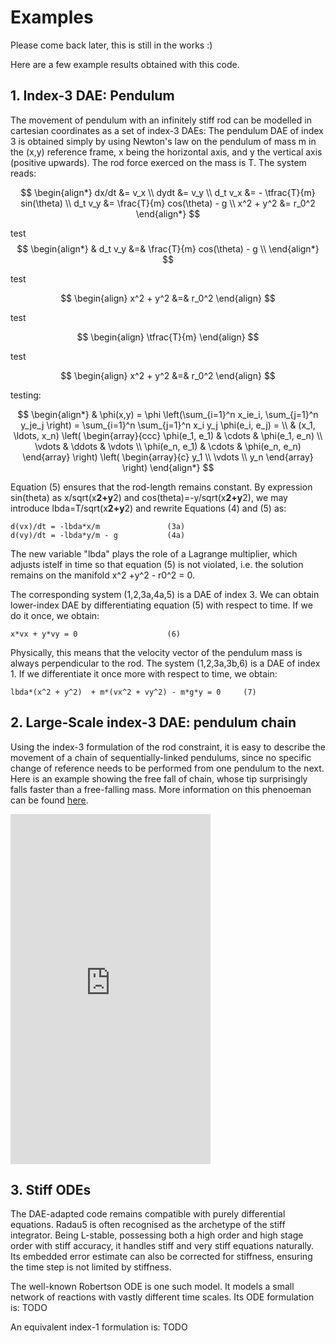 # Examples

Please come back later, this is still in the works :)

Here are a few example results obtained with this code.

## 1. Index-3 DAE: Pendulum

The movement of pendulum with an infinitely stiff rod can be modelled in cartesian coordinates as a set of index-3 DAEs:
The pendulum DAE of index 3 is obtained simply by using Newton's law on the
  pendulum of mass m in the (x,y) reference frame, x being the horizontal axis,
  and y the vertical axis (positive upwards). The rod force exerced on the mass
  is T. The system reads:

$$
\begin{align*}
 dx/dt &= v_x \\
 dydt  &= v_y \\
 d_t v_x &= - \tfrac{T}{m} sin(\theta) \\
 d_t v_y &=  \frac{T}{m} cos(\theta) - g \\
 x^2 + y^2 &= r_0^2
\end{align*}
$$

test
$$
\begin{align*}
 & d_t v_y &=&  \frac{T}{m} cos(\theta) - g \\
\end{align*}
$$

test 

$$
\begin{align}
x^2 + y^2 &=& r_0^2
\end{align}
$$

test

$$
\begin{align}
\tfrac{T}{m}
\end{align}
$$


test

$$
\begin{align}
x^2 + y^2 &=& r_0^2
\end{align}
$$


testing:

$$
\begin{align*}
  & \phi(x,y) = \phi \left(\sum_{i=1}^n x_ie_i, \sum_{j=1}^n y_je_j \right)
  = \sum_{i=1}^n \sum_{j=1}^n x_i y_j \phi(e_i, e_j) = \\
  & (x_1, \ldots, x_n) \left( \begin{array}{ccc}
	  \phi(e_1, e_1) & \cdots & \phi(e_1, e_n) \\
	  \vdots & \ddots & \vdots \\
	  \phi(e_n, e_1) & \cdots & \phi(e_n, e_n)
	\end{array} \right)
  \left( \begin{array}{c}
	  y_1 \\
	  \vdots \\
	  y_n
	\end{array} \right)
\end{align*}
$$

  Equation (5) ensures that the rod-length remains constant.
  By expression sin(theta) as x/sqrt(x**2+y**2) and cos(theta)=-y/sqrt(x**2+y**2),
  we may introduce lbda=T/sqrt(x**2+y**2) and rewrite Equations (4) and (5) as:

    d(vx)/dt = -lbda*x/m               (3a)
    d(vy)/dt = -lbda*y/m - g           (4a)

  The new variable "lbda" plays the role of a Lagrange multiplier, which adjusts
  istelf in time so that equation (5) is not violated, i.e. the solution remains
  on the manifold x^2 +y^2 - r0^2 = 0.

  The corresponding system (1,2,3a,4a,5) is a DAE of index 3.
  We can obtain lower-index DAE by differentiating equation (5) with respect
  to time. If we do it once, we obtain:

    x*vx + y*vy = 0                    (6)

  Physically, this means that the velocity vector of the pendulum mass is
  always perpendicular to the rod. The system (1,2,3a,3b,6) is a DAE of index 1.
  If we differentiate it once more with respect to time, we obtain:

    lbda*(x^2 + y^2)  + m*(vx^2 + vy^2) - m*g*y = 0     (7)

## 2. Large-Scale index-3 DAE: pendulum chain

Using the index-3 formulation of the rod constraint, it is easy to describe the movement of a chain of sequentially-linked pendulums, since no specific change of reference needs to be performed from one pendulum to the next.
Here is an example showing the free fall of chain, whose tip surprisingly falls faster than a free-falling mass. More information on this phenoeman can be found [here](https://www.researchgate.net/publication/29639055_The_motion_of_a_freely_falling_chain_tip).
<iframe width="320" height="560" src="https://www.youtube.com/embed/VESQ7IXPlQw" title="Free falling chain simulation" frameborder="0" allow="accelerometer; autoplay; clipboard-write; encrypted-media; gyroscope; picture-in-picture; web-share" allowfullscreen></iframe>

## 3. Stiff ODEs

The DAE-adapted code remains compatible with purely differential equations. Radau5 is often recognised as the archetype of the stiff integrator.
Being L-stable, possessing both a high order and high stage order with stiff accuracy, it handles stiff and very stiff equations naturally. Its embedded error estimate can also be corrected for stiffness, ensuring the time step is not limited by stiffness.

The well-known Robertson ODE is one such model. It models a small network of reactions with vastly different time scales. Its ODE formulation is:
TODO

An equivalent index-1 formulation is:
TODO
